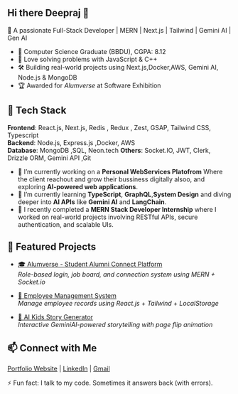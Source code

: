 ## Hi there Deepraj 👋



🚀 A passionate Full-Stack Developer | MERN | Next.js | Tailwind | Gemini AI | Gen AI

- 💼 Computer Science Graduate (BBDU), CGPA: 8.12
- 🧠 Love solving problems with JavaScript & C++
- 🛠️ Building real-world projects using Next.js,Docker,AWS, Gemini AI, Node.js & MongoDB
- 🏆 Awarded for *Alumverse* at Software Exhibition

## 🔧 Tech Stack
**Frontend**: React.js, Next.js, Redis , Redux , Zest, GSAP, Tailwind CSS, Typescript  
**Backend**: Node.js, Express.js ,Docker, AWS  
**Database**: MongoDB ,SQL, Neon.tech
**Others**: Socket.IO, JWT, Clerk, Drizzle ORM, Gemini API ,Git

- 🔭 I’m currently working on a **Personal WebServices Platofrom** Where the client reachout and grow their bussiness digitally alsoo, and exploring **AI-powered web applications**.
- 🌱 I’m currently learning **TypeScript**, **GraphQL**,**System Design** and diving deeper into **AI APIs** like **Gemini AI** and **LangChain**.
- 💼 I recently completed a **MERN Stack Developer Internship** where I worked on real-world projects involving RESTful APIs, secure authentication, and scalable UIs.

## 📌 Featured Projects
- [🎓 Alumverse - Student Alumni Connect Platform](https://github.com/deep015/Alumverse)  
  _Role-based login, job board, and connection system using MERN + Socket.io_

- [👔 Employee Management System](https://employee-management-system-93jn.vercel.app/)  
  _Manage employee records using React.js + Tailwind + LocalStorage_

- [📖 AI Kids Story Generator](https://ai-kids-story-generator-seven.vercel.app/)  
  _Interactive GeminiAI-powered storytelling with page flip animation_

## 📫 Connect with Me
[Portfolio Website](https://personal-portfolio-c377.vercel.app) | [LinkedIn](#) | [Gmail](mailto:omraj767956@gmail.com)

⚡ Fun fact: I talk to my code. Sometimes it answers back (with errors).


